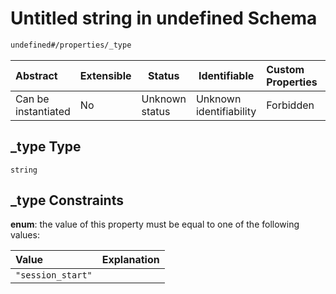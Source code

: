 # Untitled string in undefined Schema

```txt
undefined#/properties/_type
```




| Abstract            | Extensible | Status         | Identifiable            | Custom Properties | Additional Properties | Access Restrictions | Defined In                                                                                   |
| :------------------ | ---------- | -------------- | ----------------------- | :---------------- | --------------------- | ------------------- | -------------------------------------------------------------------------------------------- |
| Can be instantiated | No         | Unknown status | Unknown identifiability | Forbidden         | Allowed               | none                | [session_start.schema.json\*](../../../out/session_start.schema.json "open original schema") |

## \_type Type

`string`

## \_type Constraints

**enum**: the value of this property must be equal to one of the following values:

| Value             | Explanation |
| :---------------- | ----------- |
| `"session_start"` |             |
